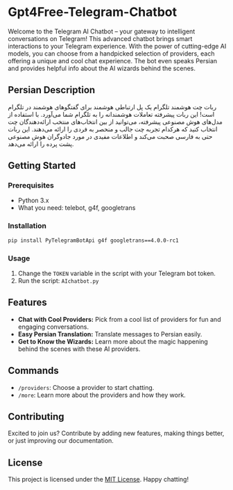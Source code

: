 # Gpt4Free-Telegram-Chatbot

Welcome to the Telegram AI Chatbot – your gateway to intelligent conversations on Telegram! This advanced chatbot brings smart interactions to your Telegram experience. With the power of cutting-edge AI models, you can choose from a handpicked selection of providers, each offering a unique and cool chat experience. The bot even speaks Persian and provides helpful info about the AI wizards behind the scenes.

## Persian Description

ربات چت هوشمند تلگرام یک پل ارتباطی هوشمند برای گفتگوهای هوشمند در تلگرام است! این ربات پیشرفته تعاملات هوشمندانه را به تلگرام شما می‌آورد. با استفاده از مدل‌های هوش مصنوعی پیشرفته، می‌توانید از بین انتخاب‌های منتخب ارائه‌دهندگان چت انتخاب کنید که هرکدام تجربه چت جالب و منحصر به فردی را ارائه می‌دهند. این ربات حتی به فارسی صحبت می‌کند و اطلاعات مفیدی در مورد جادوگران هوش مصنوعی پشت پرده را ارائه می‌دهد.

## Getting Started

### Prerequisites

- Python 3.x
- What you need: telebot, g4f, googletrans

### Installation

```bash
pip install PyTelegramBotApi g4f googletrans==4.0.0-rc1
```

### Usage

1. Change the `TOKEN` variable in the script with your Telegram bot token.
2. Run the script: `AIchatbot.py`

## Features

- **Chat with Cool Providers:** Pick from a cool list of providers for fun and engaging conversations.
- **Easy Persian Translation:** Translate messages to Persian easily.
- **Get to Know the Wizards:** Learn more about the magic happening behind the scenes with these AI providers.

## Commands

- `/providers`: Choose a provider to start chatting.
- `/more`: Learn more about the providers and how they work.

## Contributing

Excited to join us? Contribute by adding new features, making things better, or just improving our documentation. 

## License

This project is licensed under the [MIT License](LICENSE). Happy chatting!
